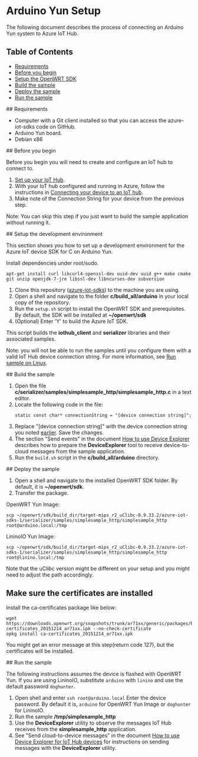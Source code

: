 # Arduino Yun Setup

The following document describes the process of connecting an Arduino Yun system to Azure IoT Hub.

## Table of Contents

- [Requirements](#requirements)
- [Before you begin](#beforebegin)
- [Setup the OpenWRT SDK](#setup)
- [Build the sample](#build)
- [Deploy the sample](#deploy)
- [Run the sample](#run)

<a name="requirements"/>
## Requirements

  - Computer with a Git client installed so that you can access the azure-iot-sdks code on GitHub.
  - Arduino Yun board.
  - Debian x86

<a name="beforebegin"/>
## Before you begin

Before you begin you will need to create and configure an IoT hub to connect to.

  1. [Set up your IoT Hub][setup-iothub].
  2. With your IoT hub configured and running in Azure, follow the instructions in [Connecting your device to an IoT hub][provision-device].
  3. Make note of the Connection String for your device from the previous step.

Note: You can skip this step if you just want to build the sample application without running it.

<a name="setup"/>
## Setup the development environment

This section shows you how to set up a development environment for the Azure IoT device SDK for C on Arduino Yun.

Install dependencies under root/sudo. 

``` 
apt-get install curl libcurl4-openssl-dev uuid-dev uuid g++ make cmake git unzip openjdk-7-jre libssl-dev libncurses-dev subversion
```

1. Clone this repository ([azure-iot-sdks](https://github.com/Azure/azure-iot-sdks)) to the machine you are using.
2. Open a shell and navigate to the folder **c/build_all/arduino** in your local copy of the repository.
3. Run the `setup.sh` script to install the OpenWRT SDK and prerequisites. By default, the SDK will be installed at **~/openwrt/sdk**
4. (Optional) Enter 'Y' to build the Azure IoT SDK.

This script builds the **iothub_client** and **serializer** libraries and their associated samples.

Note: you will not be able to run the samples until you configure them with a valid IoT Hub device connection string. For more information, see [Run sample on Linux](run_sample_on_desktop_linux.md).

 <a name="build"/>
## Build the sample

1. Open the file **c/serializer/samples/simplesample_http/simplesample_http.c** in a text editor.
2. Locate the following code in the file:
   ```
   static const char* connectionString = "[device connection string]";
   ```
3. Replace "[device connection string]" with the device connection string you noted [earlier](#beforebegin). Save the changes.
4. The section "Send events" in the document [How to use Device Explorer](../../tools/DeviceExplorer/doc/how_to_use_device_explorer.md) describes how to prepare the **DeviceExplorer** tool to receive device-to-cloud messages from the sample application.
5. Run the `build.sh` script in the **c/build_all/arduino** directory.   

<a name="deploy"/>
## Deploy the sample

1. Open a shell and navigate to the installed OpenWRT SDK folder. By default, it is **~/openwrt/sdk**.
2. Transfer the package.

OpenWRT Yun Image:

```
scp ~/openwrt/sdk/build_dir/target-mips_r2_uClibc-0.9.33.2/azure-iot-sdks-1/serializer/samples/simplesample_http/simplesample_http root@arduino.local:/tmp
```

LininoIO Yun Image:

```
scp ~/openwrt/sdk/build_dir/target-mips_r2_uClibc-0.9.33.2/azure-iot-sdks-1/serializer/samples/simplesample_http/simplesample_http root@linino.local:/tmp
```

Note that the uClibc version might be different on your setup and you might need to adjust the path accordingly.

## Make sure the certificates are installed

Install the ca-certificates package like below:

```
wget https://downloads.openwrt.org/snapshots/trunk/ar71xx/generic/packages/base/ca-certificates_20151214_ar71xx.ipk --no-check-certificate
opkg install ca-certificates_20151214_ar71xx.ipk
```

You might get an error message at this step(return code 127), but the certificates will be installed.

<a name="run"/>
## Run the sample

The following instructions assumes the device is flashed with OpenWRT Yun. If you are using LininoIO, substitute `arduino` with `linino` and use the default password `doghunter`.

1. Open shell and enter `ssh root@arduino.local` Enter the device password. By default it is, `arduino` for OpenWRT Yun Image or `doghunter` for LininoIO.
2. Run the sample **/tmp/simplesample_http**
3. Use the **DeviceExplorer** utility to observe the messages IoT Hub receives from the **simplesample_http** application.
4. See "Send cloud-to-device messages" in the document [How to use Device Explorer for IoT Hub devices][device-explorer] for instructions on sending messages with the **DeviceExplorer** utility.

[setup-devbox-linux]: devbox_setup.md
[device-explorer]: ../../tools/DeviceExplorer/doc/how_to_use_device_explorer.md
[setup-iothub]: ../../doc/setup_iothub.md
[provision-device]: ./provision_device.md
